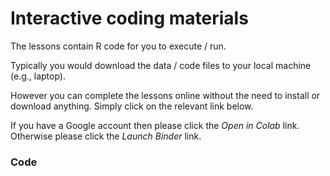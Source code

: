 # Interactive coding materials

The lessons contain R code for you to execute / run.

Typically you would download the data / code files to your local machine (e.g., laptop).

However you can complete the lessons online without the need to install or download anything. Simply click on the relevant link below.

If you have a Google account then please click the *Open in Colab* link. Otherwise please click the *Launch Binder* link.

### Code

